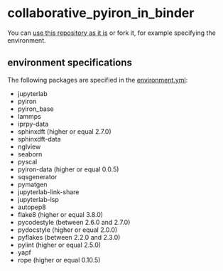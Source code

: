 # collaborative_pyiron_in_binder

You can [use this repository as it is](https://notebooks.mpcdf.mpg.de/binder/v2/git/https%3A%2F%2Fgitlab.mpcdf.mpg.de%2Fvistock%2Fcollaborative_pyiron_in_binder/HEAD) or fork it, for example specifying the environment.

## environment specifications
The following packages are specified in the [environment.yml](https://gitlab.mpcdf.mpg.de/vistock/pyiron_in_binder/-/blob/main/environment.yml):

- jupyterlab
- pyiron
- pyiron_base
- lammps
- iprpy-data
- sphinxdft (higher or equal 2.7.0)
- sphinxdft-data
- nglview
- seaborn
- pyscal
- pyiron-data (higher or equal 0.0.5)
- sqsgenerator
- pymatgen
- jupyterlab-link-share
- jupyterlab-lsp
- autopep8
- flake8 (higher or equal 3.8.0)
- pycodestyle (between 2.6.0 and 2.7.0)
- pydocstyle (higher or equal 2.0.0)
- pyflakes (between 2.2.0 and 2.3.0)
- pylint (higher or equal 2.5.0)
- yapf
- rope (higher or equal 0.10.5)

